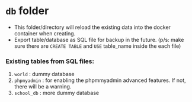 # ``db`` folder
- This folder/directory will reload the existing data into the docker container when creating. 
- Export table/database as SQL file for backup in the future. (p/s: make sure there are `CREATE TABLE` and `USE` table_name inside the each file)

### Existing tables from SQL files:
1. ``world`` : dummy database 
2. ``phpmyadmin`` : for enabling the phpmmyadmin advanced features. If not, there will be a warning.
3. ``school_db`` : more dummy database
